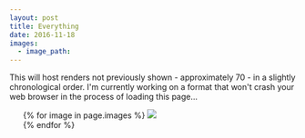 ```yaml
---
layout: post
title: Everything
date: 2016-11-18
images:
  - image_path: 
---
```

This will host renders not previously shown - approximately 70 - in a slightly chronological order. I'm currently working on a format that won't crash your web browser in the process of loading this page...
<ul>
  {% for image in page.images %}
    <a href="{{ image.image_path }}" target="_blank"><img src= "{{ image.image_path }}"></a>
    <br>
  {% endfor %}
</ul>

